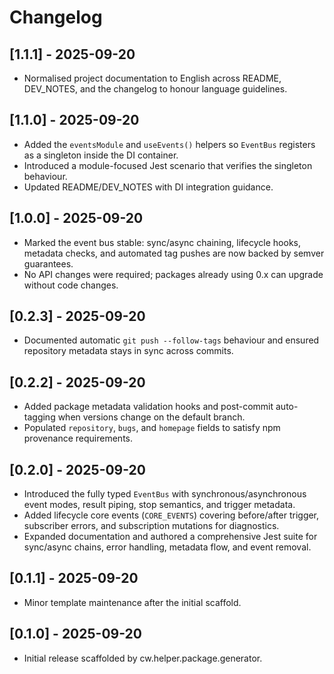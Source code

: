 # Changelog

## [1.1.1] - 2025-09-20
- Normalised project documentation to English across README, DEV_NOTES, and the
  changelog to honour language guidelines.

## [1.1.0] - 2025-09-20
- Added the `eventsModule` and `useEvents()` helpers so `EventBus` registers as a
  singleton inside the DI container.
- Introduced a module-focused Jest scenario that verifies the singleton
  behaviour.
- Updated README/DEV_NOTES with DI integration guidance.

## [1.0.0] - 2025-09-20
- Marked the event bus stable: sync/async chaining, lifecycle hooks, metadata checks,
  and automated tag pushes are now backed by semver guarantees.
- No API changes were required; packages already using 0.x can upgrade without code changes.

## [0.2.3] - 2025-09-20
- Documented automatic `git push --follow-tags` behaviour and ensured repository metadata stays in sync across commits.

## [0.2.2] - 2025-09-20
- Added package metadata validation hooks and post-commit auto-tagging when versions change on the default branch.
- Populated `repository`, `bugs`, and `homepage` fields to satisfy npm provenance requirements.

## [0.2.0] - 2025-09-20
- Introduced the fully typed `EventBus` with synchronous/asynchronous event modes, result piping, stop semantics, and trigger metadata.
- Added lifecycle core events (`CORE_EVENTS`) covering before/after trigger, subscriber errors, and subscription mutations for diagnostics.
- Expanded documentation and authored a comprehensive Jest suite for sync/async chains, error handling, metadata flow, and event removal.

## [0.1.1] - 2025-09-20
- Minor template maintenance after the initial scaffold.

## [0.1.0] - 2025-09-20
- Initial release scaffolded by cw.helper.package.generator.
